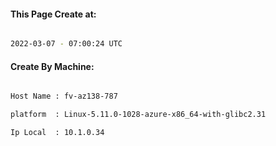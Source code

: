 
   
#### This Page Create at:

```bash

2022-03-07 - 07:00:24 UTC

```

#### Create By Machine:

```bash

Host Name : fv-az138-787

platform  : Linux-5.11.0-1028-azure-x86_64-with-glibc2.31

Ip Local  : 10.1.0.34

```

